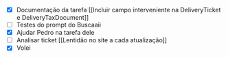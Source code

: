 
- [x] Documentação da tarefa [[Incluir campo interveniente na DeliveryTicket e DeliveryTaxDocument]]
- [ ] Testes do prompt do Buscaaii
- [x] Ajudar Pedro na tarefa dele
- [ ] Analisar ticket [[Lentidão no site a cada atualização]]
- [x] Volei

